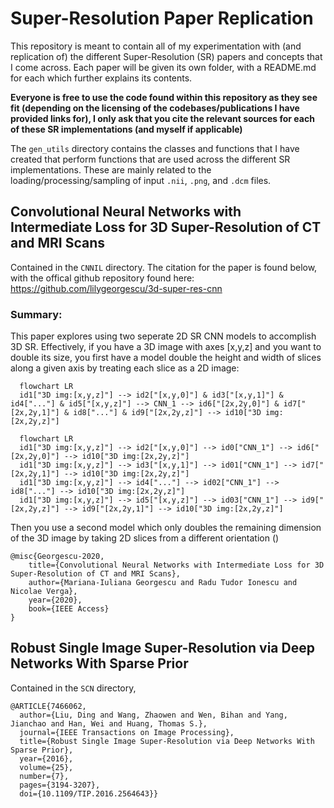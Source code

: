 # Super-Resolution Paper Replication
This repository is meant to contain all of my experimentation with (and replication of) the different Super-Resolution (SR) papers and concepts that I come across. Each paper will be given its own folder, with a README.md for each which further explains its contents.

**Everyone is free to use the code found within this repository as they see fit (depending on the licensing of the codebases/publications I have provided links for), I only ask that you cite the relevant sources for each of these SR implementations (and myself if applicable)**

The `gen_utils` directory contains the classes and functions that I have created that perform functions that are used across the different SR implementations. These are mainly related to the loading/processing/sampling of input `.nii`, `.png`, and `.dcm` files.

## Convolutional Neural Networks with Intermediate Loss for 3D Super-Resolution of CT and MRI Scans
Contained in the `CNNIL` directory. The citation for the paper is found below, with the offical github repository found here: https://github.com/lilygeorgescu/3d-super-res-cnn

### Summary: 
This paper explores using two seperate 2D SR CNN models to accomplish 3D SR. Effectively, if you have a 3D image with axes [x,y,z] and you want to double its size, you first have a model double the height and width of slices along a given axis by treating each slice as a 2D image:

```mermaid
  flowchart LR
  id1["3D img:[x,y,z]"] --> id2["[x,y,0]"] & id3["[x,y,1]"] & id4["..."] & id5["[x,y,z]"] --> CNN_1 --> id6["[2x,2y,0]"] & id7["[2x,2y,1]"] & id8["..."] & id9["[2x,2y,z]"] --> id10["3D img:[2x,2y,z]"]
```

```mermaid
  flowchart LR
  id1["3D img:[x,y,z]"] --> id2["[x,y,0]"] --> id0["CNN_1"] --> id6["[2x,2y,0]"] --> id10["3D img:[2x,2y,z]"] 
  id1["3D img:[x,y,z]"] --> id3["[x,y,1]"] --> id01["CNN_1"] --> id7["[2x,2y,1]"] --> id10["3D img:[2x,2y,z]"]
  id1["3D img:[x,y,z]"] --> id4["..."] --> id02["CNN_1"] --> id8["..."] --> id10["3D img:[2x,2y,z]"]
  id1["3D img:[x,y,z]"] --> id5["[x,y,z]"] --> id03["CNN_1"] --> id9["[2x,2y,z]"] --> id9["[2x,2y,1]"] --> id10["3D img:[2x,2y,z]"]
```

Then you use a second model which only doubles the remaining dimension of the 3D image by taking 2D slices from a different orientation ()

```
@misc{Georgescu-2020,
    title={Convolutional Neural Networks with Intermediate Loss for 3D Super-Resolution of CT and MRI Scans},
    author={Mariana-Iuliana Georgescu and Radu Tudor Ionescu and Nicolae Verga},
    year={2020}, 
    book={IEEE Access}
}
```


## Robust Single Image Super-Resolution via Deep Networks With Sparse Prior
Contained in the `SCN` directory,

```
@ARTICLE{7466062,
  author={Liu, Ding and Wang, Zhaowen and Wen, Bihan and Yang, Jianchao and Han, Wei and Huang, Thomas S.},
  journal={IEEE Transactions on Image Processing}, 
  title={Robust Single Image Super-Resolution via Deep Networks With Sparse Prior}, 
  year={2016},
  volume={25},
  number={7},
  pages={3194-3207},
  doi={10.1109/TIP.2016.2564643}}
```